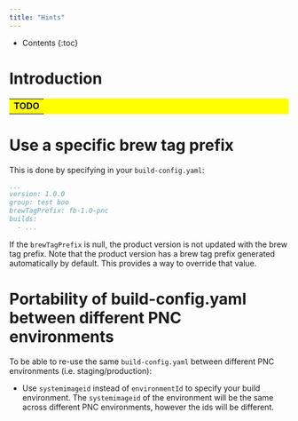 ```yaml
---
title: "Hints"
---
```


* Contents
{:toc}

# Introduction

<table bgcolor="#ffff00">
<tr>
<td>
    <b>TODO</b>
</td>
</tr>
</table>


# Use a specific brew tag prefix
This is done by specifying in your `build-config.yaml`:
```yaml
...
version: 1.0.0
group: test boo
brewTagPrefix: fb-1.0-pnc
builds:
  - ...
```

If the `brewTagPrefix` is null, the product version is not updated with
the brew tag prefix. Note that the product version has a brew tag prefix
generated automatically by default. This provides a way to override that
value.

# Portability of build-config.yaml between different PNC environments
To be able to re-use the same `build-config.yaml` between different PNC environments (i.e. staging/production):
- Use `systemimageid` instead of `environmentId` to specify your build environment. The `systemimageid` of the environment will be the same across different PNC environments, however the ids will be different.
